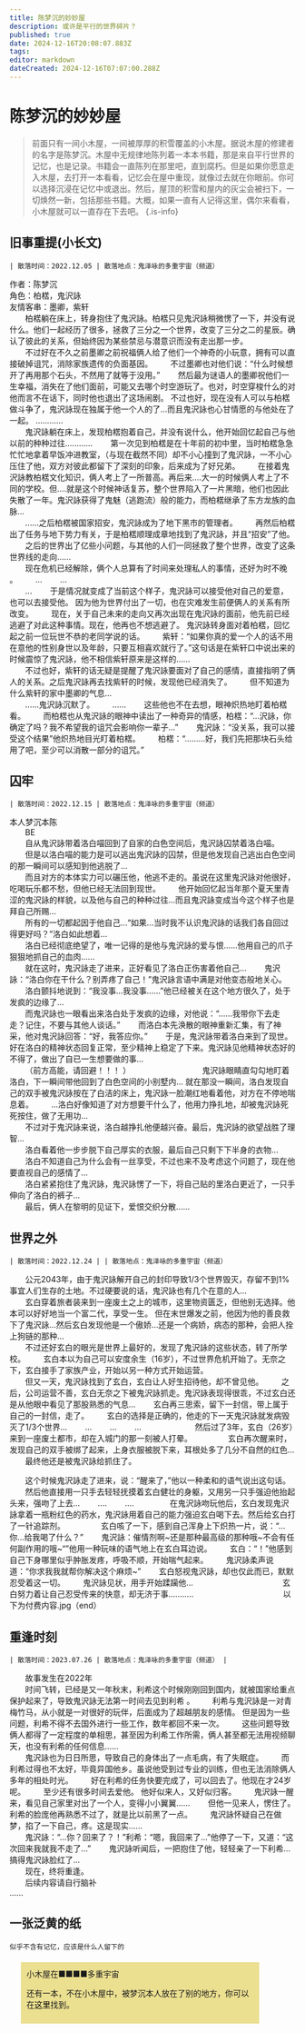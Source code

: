 ```yaml
---
title: 陈梦沉的妙妙屋
description: 或许是平行的世界碎片？
published: true
date: 2024-12-16T20:08:07.883Z
tags: 
editor: markdown
dateCreated: 2024-12-16T07:07:00.288Z
---
```


# 陈梦沉的妙妙屋
> 前面只有一间小木屋，一间被厚厚的积雪覆盖的小木屋。据说木屋的修建者的名字是陈梦沉。木屋中无规律地陈列着一本本书籍，那是来自平行世界的记忆，也是记录。书籍会一直陈列在那里吧，直到腐朽。但是如果你愿意走入木屋，去打开一本看看，记忆会在屋中重现，就像过去就在你眼前。你可以选择沉浸在记忆中或退出。然后，屋顶的积雪和屋内的灰尘会被扫下，一切焕然一新，包括那些书籍。大概，如果一直有人记得这里，偶尔来看看，小木屋就可以一直存在下去吧。
{.is-info}

##  旧事重提(小长文)
`| 散落时间：2022.12.05
| 散落地点：鬼泽咏的多重宇宙（频道）`
 
作者：陈梦沉       
角色：柏楛，鬼沢詠         
友情客串：墨卿，紫轩             
$~~~~~~~$柏楛躺在床上，转身抱住了鬼沢詠。柏楛只见鬼沢詠稍微愣了一下，并没有说什么。他们一起经历了很多，拯救了三分之一个世界，改变了三分之二的星辰。确认了彼此的关系，但始终因为某些禁忌与潜意识而没有走出那一步。         
$~~~~~~~$不过好在不久之前墨卿之前祝福俩人给了他们一个神奇的小玩意，拥有可以直接破掉诅咒，消除家族遗传的负面基因。 
 $~~~~~~~$不过墨卿也对他们说：“什么时候想开了再用那个石头，不然用了就等于没用。” 
 $~~~~~~~$然后最为谜语人的墨卿祝他们一生幸福，消失在了他们面前，可能又去哪个时空游玩了。也对，时空穿梭什么的对他而言不在话下，同时他也退出了这场闹剧。           不过也好，现在没有人可以与柏楛做斗争了，鬼沢詠现在独属于他一个人的了...而且鬼沢詠也心甘情愿的与他处在了一起。          ............   
$~~~~~~~$鬼沢詠躺在床上，发现柏楛抱着自己，并没有说什么，他开始回忆起自己与他以前的种种过往............ 
$~~~~~~~$第一次见到柏楛是在十年前的初中里，当时柏楛急急忙忙地拿着早饭冲进教室，（与现在截然不同）却不小心撞到了鬼沢詠，一不小心压住了他，双方对彼此都留下了深刻的印象，后来成为了好兄弟。 
$~~~~~~~$在接着鬼沢詠教柏楛文化知识，俩人考上了一所普高。再后来....大一的时候俩人考上了不同的学校。但....就是这个时候神话复苏，整个世界陷入了一片黑暗，他们也因此失散了一年。鬼沢詠获得了鬼魅（逃跑流）般的能力，而柏楛继承了东方龙族的血脉...  
$~~~~~~~$......之后柏楛被国家招安，鬼沢詠成为了地下黑市的管理者。 
$~~~~~~~$再然后柏楛出了任务与地下势力有关，于是柏楛顺理成章地找到了鬼沢詠，并且“招安”了他。 
$~~~~~~~$之后的世界出了亿些小问题，与其他的人们一同拯救了整个世界，改变了这条世界线的走向......   
$~~~~~~~$现在危机已经解除，俩个人总算有了时间来处理私人的事情，还好为时不晚 。 
$~~~~~~~$...
$~~~~~~~$...   
$~~~~~~~$... 
$~~~~~~~$于是情况就变成了当前这个样子，鬼沢詠可以接受他对自己的爱意，也可以去接受他。 因为他为世界付出了一切，也在灾难发生前便俩人的关系有所改变。 
$~~~~~~~$现在，关于自己未来的走向又再次出现在鬼沢詠的面前，他先前已经逃避了对此这种事情。现在，他再也不想逃避了。        鬼沢詠转身面对着柏楛，回忆起之前一位玩世不恭的老同学说的话。 
$~~~~~~~$紫轩：“如果你真的爱一个人的话不用在意他的性别身世以及年龄，只要互相喜欢就行了。”这句话是在紫轩口中说出来的时候震惊了鬼沢詠，他不相信紫轩原来是这样的......    
$~~~~~~~$不过也好，紫轩的话无疑是提醒了鬼沢詠要面对了自己的感情，直接指明了俩人的关系。之后鬼沢詠再去找紫轩的时候，发现他已经消失了。 
$~~~~~~~$但不知道为什么紫轩的家中墨卿的气息...   
$~~~~~~~$......鬼沢詠沉默了。 
$~~~~~~~$...... 
$~~~~~~~$这些他也不在去想，眼神炽热地盯着柏楛看。 
$~~~~~~~$而柏楛也从鬼沢詠的眼神中读出了一种奇异的情感，柏楛：“...沢詠，你确定了吗？我不希望我的诅咒会影响你一辈子...” 
$~~~~~~~$鬼沢詠：“没关系，我可以接受这个结果”他炽热地目光盯着柏楛。 
$~~~~~~~$柏楛：“.........好，我们先把那块石头给用了吧，至少可以消散一部分的诅咒。”


## 囚牢
`| 散落时间：2022.12.15
| 散落地点：鬼泽咏的多重宇宙（频道）`

本人梦沉本陈   
$~~~~~~~$BE   
$~~~~~~~$自从鬼沢詠带着洛白喵回到了自家的白色空间后，鬼沢詠囚禁着洛白喵。  
$~~~~~~~$但是以洛白喵的能力是可以逃出鬼沢詠的囚禁，但是他发现自己逃出白色空间的那一瞬间可以感知到他逃脱了...  
$~~~~~~~$而且对方的本体实力可以碾压他，他逃不走的。虽说在这里鬼沢詠对他很好，吃喝玩乐都不愁，但他已经无法回到现世。 
$~~~~~~~$他开始回忆起当年那个夏天里青涩的鬼沢詠的样貌，以及他与自己的种种过往...而且鬼沢詠变成当今这个样子也是拜自己所赐...  
$~~~~~~~$所有的一切都起因于他自己...“如果...当时我不认识鬼沢詠的话我们各自回过得更好吗？”洛白如此想着...    
$~~~~~~~$洛白已经彻底绝望了，唯一记得的是他与鬼沢詠的爱与恨......他用自己的爪子狠狠地抓自己的血肉......  
$~~~~~~~$就在这时，鬼沢詠走了进来，正好看见了洛白正伤害着他自己... 
$~~~~~~~$鬼沢詠：“洛白你在干什么？别弄疼了自己！”鬼沢詠言语中满是对他变态般地关心。  
$~~~~~~~$洛白颤抖地说到：“我没事...我没事......”他已经被关在这个地方很久了，处于发疯的边缘了...    
$~~~~~~~$而鬼沢詠也一眼看出来洛白处于发疯的边缘，对他说：“......我带你下去走走？记住，不要与其他人谈话。” 
$~~~~~~~$而洛白本先涣散的眼神重新汇集，有了神采，他对鬼沢詠回答：“好，我答应你。” 
$~~~~~~~$于是，鬼沢詠带着洛白来到了现世。好在洛白的精神状态回复正常，至少精神上稳定了下来。鬼沢詠见他精神状态好的不得了，做出了自已一生想要做的事...                                      
$~~~~~~~$（前方高能，请回避！！！ ）
 $~~~~~~~$
 $~~~~~~~$
 $~~~~~~~$
$~~~~~~~$鬼沢詠眼睛直勾勾地盯着洛白，下一瞬间带他回到了白色空间的小别墅内...       就在那没一瞬间，洛白发现自己的双手被鬼沢詠按在了白洁的床上，鬼沢詠一脸潮红地看着他，对方在不停地喘息着。 
$~~~~~~~$...洛白好像知道了对方想要干什么了，他用力挣扎地，却被鬼沢詠死死按住，做了无用功...  
$~~~~~~~$不过对于鬼沢詠来说，洛白越挣扎他便越兴奋。最后，鬼沢詠的欲望战胜了理智...    
$~~~~~~~$洛白看着他一步步脱下自己厚实的衣服，最后自己只剩下下半身的衣物...   
$~~~~~~~$洛白不知道自己为什么会有一丝享受，不过也来不及考虑这个问题了，现在他要直视自己的感情了...  
$~~~~~~~$洛白紧紧抱住了鬼沢詠，鬼沢詠愣了一下，将自己贴的里洛白更近了，一只手伸向了洛白的裤子...  
$~~~~~~~$最后，俩人在黎明的见证下，爱恨交织分散...... 


## 世界之外
`| 散落时间：2022.12.24 |
| 散落地点：鬼泽咏的多重宇宙（频道）`

$~~~~~~~$公元2043年，由于鬼沢詠解开自己的封印导致1/3个世界毁灭，存留不到1%事宜人们生存的土地。不过硬要说的话，鬼沢詠也有几个在意的人...  
$~~~~~~~$玄白穿着旅者装来到一座废土之上的城市，这里物资匮乏，但他别无选择。他本可以好好地当一个富二代，享受一生。        但在末世爆发之前，他因为他的善良救下了鬼沢詠...然后玄白发现他是一个傲娇...还是一个病娇，病态的那种，会把人拴上狗链的那种...  
$~~~~~~~$不过还好玄白的眼光是世界上最好的，发现了鬼沢詠的这些状态，转了所学校。 
$~~~~~~~$玄白本以为自己可以安度余生（16岁），不过世界危机开始了。无奈之下，玄白接手了家族产业，开始以另一种方式开始运营。  
$~~~~~~~$但又一天，鬼沢詠找到了玄白，玄白让人好生招待他，却不曾见他。 
$~~~~~~~$之后，公司运营不善，玄白无奈之下被鬼沢詠抓走。鬼沢詠表现得很乖，不过玄白还是从他眼中看见了那股熟悉的气息... 
$~~~~~~~$玄白再三思索，留下一封信，带上属于自己的一封信，走了。 
$~~~~~~~$玄白的选择是正确的，他走的下一天鬼沢詠就发病毁灭了1/3个世界... 
$~~~~~~~$... 
$~~~~~~~$... 
$~~~~~~~$... 
$~~~~~~~$ 
$~~~~~~~$
$~~~~~~~$然后过了3年，玄白（26岁）来到一座废土都市，却在入城门的那一刻被人打晕。 
$~~~~~~~$
$~~~~~~~$玄白再次醒来时，发现自己的双手被绑了起来，上身衣服被脱下来，耳根处多了几分不自然的红色... 
$~~~~~~~$最终他还是被鬼沢詠给抓住了。 
 
$~~~~~~~$这个时候鬼沢詠走了进来，说：“醒来了，”他以一种柔和的语气说出这句话。 
$~~~~~~~$然后他直接用一只手去轻轻抚摸着玄白健壮的身躯，又用另一只手强迫他抬起头来，强吻了上去... 
$~~~~~~~$.... 
$~~~~~~~$.... 
$~~~~~~~$
$~~~~~~~$在鬼沢詠吻玩他后，玄白发现鬼沢詠拿着一瓶粉红色的药水，鬼沢詠用着自己的能力强迫玄白喝下去。然后给玄白打了一针追踪剂。 
$~~~~~~~$
$~~~~~~~$玄白咳了一下，感到自己浑身上下炽热一片，说：“...你...给我喝了什么？” 
$~~~~~~~$鬼沢詠：催情剂啊~还是那种最高级的那种哦~不会有任何副作用的哦~“”他用一种玩味的语气地上在玄白耳边说。 
$~~~~~~~$玄白：“！”他感到自己下身哪里似乎肿胀发疼，呼吸不顺，开始喘气起来。 
$~~~~~~~$鬼沢詠柔声说道：“你求我我就帮你解决这个麻烦~” 
$~~~~~~~$玄白怒视鬼沢詠，却也仅此而已，默默忍受着这一切。 
$~~~~~~~$鬼沢詠见状，用手开始蹂躏他... 
$~~~~~~~$
$~~~~~~~$
$~~~~~~~$
$~~~~~~~$
$~~~~~~~$玄白努力着让自己忍受传来的快意，却无济于事........... 
$~~~~~~~$
$~~~~~~~$
$~~~~~~~$
$~~~~~~~$
$~~~~~~~$以下为付费内容.jpg（end） 

## 重逢时刻
`| 散落时间：2023.07.26
| 散落地点：鬼泽咏的多重宇宙（频道）
|`


$~~~~~~~$故事发生在2022年         
$~~~~~~~$时间飞转，已经是又一年秋末，利希这个时候刚刚回到国内，就被国家给重点保护起来了，导致鬼沢詠无法第一时间去见到利希 。 
$~~~~~~~$利希与鬼沢詠是一对青梅竹马，从小就是一对很好的玩伴，后面成为了超越朋友的感情。 
但是因为一些问题，利希不得不去国外进行一些工作，数年都回不来一次。 
$~~~~~~~$这些问题导致俩人都得了一定程度的单相思，甚至因为利希工作所需，俩人甚至都无法用视频聊天，也没有利希的任何信息......  
$~~~~~~~$鬼沢詠也为日日所思，导致自己的身体出了一点毛病，有了失眠症。 
$~~~~~~~$而利希过得也不太好，毕竟异国他乡。虽说他受到过专业的训练，但也无法消除俩人多年的相处时光。 
$~~~~~~~$好在利希的任务快要完成了，可以回去了。他现在才24岁呢。 
$~~~~~~~$至少还有很多时间去爱他。            他好似来人，又好似归客。 
$~~~~~~~$鬼沢詠一醒来，看见自己家里对出了一个人，变得小小翼翼......     $~~~~~~~$但他一见来人，愣住了。利希的脸庞他再熟悉不过了，就是比以前黑了一点。 
$~~~~~~~$鬼沢詠怀疑自己在做梦，掐了一下自己，疼。这是现实......   
$~~~~~~~$鬼沢詠：“...你？回来了？！”利希：“嗯，我回来了...”他停了一下，又道：“这次回来我就我不走了...” 
$~~~~~~~$鬼沢詠听闻后，一把抱住了他，轻轻亲了一下利希...搞得鬼沢詠脸红了...        
$~~~~~~~$现在，终将重逢。                 
$~~~~~~~$后续内容请自行脑补       
 ...... 

## 一张泛黄的纸
`似乎不含有记忆，应该是什么人留下的`

<div style="background-color: rgb(235,223,144); width: 400px; margin: 20px; padding: 10px;">
小木屋在■■■■多重宇宙

还有一本，不在小木屋中，被梦沉本人放在了别的地方，你可以在<a href="https://www.bilibili.com/opus/685008118165274629" target="_blank" title="点啊，愣着干嘛" style="color: black; text-decoration: none; cursor: none;">这里</a>找到。
  
</div>